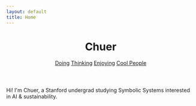 ```yaml
---
layout: default
title: Home
---
```


<header>
  <h1>Chuer</h1>
  <nav>
    <a href="doing.html">Doing</a>
    <a href="thinking.html">Thinking</a>
    <a href="enjoying.html">Enjoying</a>
    <a href="people.html">Cool People</a>
  </nav>
</header>

<section>
Hi! I'm Chuer, a Stanford undergrad studying Symbolic Systems interested in AI & sustainability.
</section>